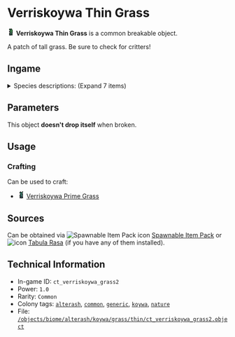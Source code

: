 # Verriskoywa Thin Grass

<img src="https://raw.githubusercontent.com/Ceterai/Enternia/main/objects/biome/alterash/koywa/grass/thin/icon.png" alt="Verriskoywa Thin Grass icon" loading="lazy" height="16px" width="auto" /> **Verriskoywa Thin Grass** is a common breakable object.

A patch of tall grass. Be sure to check for critters!

## Ingame

<details markdown="1"><summary>Species descriptions: (Expand 7 items)</summary>

- Apex: Tall grass. It rustles gently in the breeze.
- Avian: Tall, feathery grass.
- Floran: Floran hides in grasss, then jumps out to surprise prey! Never failsss.
- Glitch: Stealthy. Floran often disguise themselves in tall grass to hunt their prey.
- Human: I just want to run barefoot through this grass.
- Hylotl: Grass swaying in the wind, is there anything more peaceful?
- Novakid: This grass is awful tall, no time for gardenin'.

</details>

## Parameters

This object **doesn't drop itself** when broken.

## Usage

### Crafting

Can be used to craft:

- <img src="https://raw.githubusercontent.com/Ceterai/Enternia/main/objects/biome/alterash/koywa/grass/prime/icon.png" alt="Verriskoywa Prime Grass icon" loading="lazy" height="16px" width="auto" /> [Verriskoywa Prime Grass](https://ceterai.github.io/MyEnternia/Wiki/VerriskoywaPrimeGrass)

## Sources

Can be obtained via <img src="https://raw.githubusercontent.com/Silverfeelin/Starbound-SpawnableItemPack/master/interface/sip/iconSmall.png" alt="Spawnable Item Pack icon" width="18" height="14"/> [Spawnable Item Pack](https://steamcommunity.com/sharedfiles/filedetails/?id=733665104) or <img src="https://steamuserimages-a.akamaihd.net/ugc/263843960696222713/3EC9A7C005541F7D577EBCB8C5736B4EFC9973D6/" alt="icon" width="8" height="12"/> [Tabula Rasa](https://community.playstarbound.com/resources/the-tabula-rasa.3222/) (if you have any of them installed).

## Technical Information

- In-game ID: `ct_verriskoywa_grass2`
- Power: `1.0`
- Rarity: `Common`
- Colony tags: [`alterash`](https://ceterai.github.io/MyEnternia/Wiki/Tags/Alterash), [`common`](https://ceterai.github.io/MyEnternia/Wiki/Tags/Common), [`generic`](https://ceterai.github.io/MyEnternia/Wiki/Tags/Generic), [`koywa`](https://ceterai.github.io/MyEnternia/Wiki/Tags/Koywa), [`nature`](https://ceterai.github.io/MyEnternia/Wiki/Tags/Nature)
- File: [`/objects/biome/alterash/koywa/grass/thin/ct_verriskoywa_grass2.object`](https://github.com/Ceterai/Enternia/blob/main/objects/biome/alterash/koywa/grass/thin/ct_verriskoywa_grass2.object)
